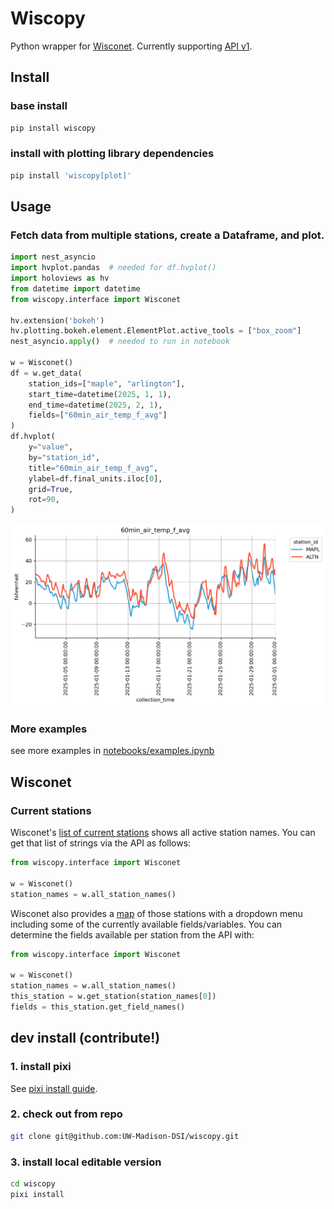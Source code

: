 # Wiscopy
Python wrapper for [Wisconet](https://wisconet.wisc.edu/). Currently supporting [API v1](https://wisconet.wisc.edu/docs).

## Install

### base install
```bash
pip install wiscopy
```

### install with plotting library dependencies
```bash
pip install 'wiscopy[plot]'
```

## Usage

### Fetch data from multiple stations, create a Dataframe, and plot.
```python
import nest_asyncio
import hvplot.pandas  # needed for df.hvplot()
import holoviews as hv
from datetime import datetime
from wiscopy.interface import Wisconet

hv.extension('bokeh')
hv.plotting.bokeh.element.ElementPlot.active_tools = ["box_zoom"]
nest_asyncio.apply()  # needed to run in notebook

w = Wisconet()
df = w.get_data(
    station_ids=["maple", "arlington"],
    start_time=datetime(2025, 1, 1),
    end_time=datetime(2025, 2, 1),
    fields=["60min_air_temp_f_avg"]
)
df.hvplot(
    y="value", 
    by="station_id",
    title="60min_air_temp_f_avg",
    ylabel=df.final_units.iloc[0],
    grid=True,
    rot=90,
)

```
![Specific data over a specific time period](./notebooks/specific_data_specific_time.png)

### More examples
see more examples in [notebooks/examples.ipynb](https://github.com/UW-Madison-DSI/wiscopy/blob/main/notebooks/examples.ipynb)

## Wisconet

### Current stations
Wisconet's [list of current stations](https://wisconet.wisc.edu/stations.html) shows all active station names. You can get that list of strings via the API as follows:
```python
from wiscopy.interface import Wisconet

w = Wisconet()
station_names = w.all_station_names()
```

Wisconet also provides a [map](https://wisconet.wisc.edu/maps.html) of those stations with a dropdown menu including some of the currently available fields/variables. You can determine the fields available per station from the API with:

```python
from wiscopy.interface import Wisconet

w = Wisconet()
station_names = w.all_station_names()
this_station = w.get_station(station_names[0])
fields = this_station.get_field_names()
```


## dev install (contribute!)
### 1. install pixi
See [pixi install guide](https://pixi.sh/latest/advanced/installation/).

### 2. check out from repo
```bash
git clone git@github.com:UW-Madison-DSI/wiscopy.git
```

### 3. install local editable version
```bash
cd wiscopy
pixi install
```
